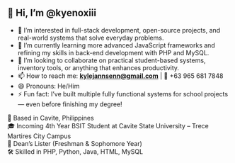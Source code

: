 ## 👋 Hi, I’m @kyenoxiii

- 👀 I’m interested in full-stack development, open-source projects, and real-world systems that solve everyday problems.
- 🌱 I’m currently learning more advanced JavaScript frameworks and refining my skills in back-end development with PHP and MySQL.
- 💞️ I’m looking to collaborate on practical student-based systems, inventory tools, or anything that enhances productivity.
- 📫 How to reach me: **kylejannsenn@gmail.com** | 📱 +63 965 681 7848
- 😄 Pronouns: He/Him
- ⚡ Fun fact: I’ve built multiple fully functional systems for school projects — even before finishing my degree!

📍 Based in Cavite, Philippines  
🎓 Incoming 4th Year BSIT Student at Cavite State University – Trece Martires City Campus  
🏅 Dean’s Lister (Freshman & Sophomore Year)    
🛠️ Skilled in PHP, Python, Java, HTML, MySQL
